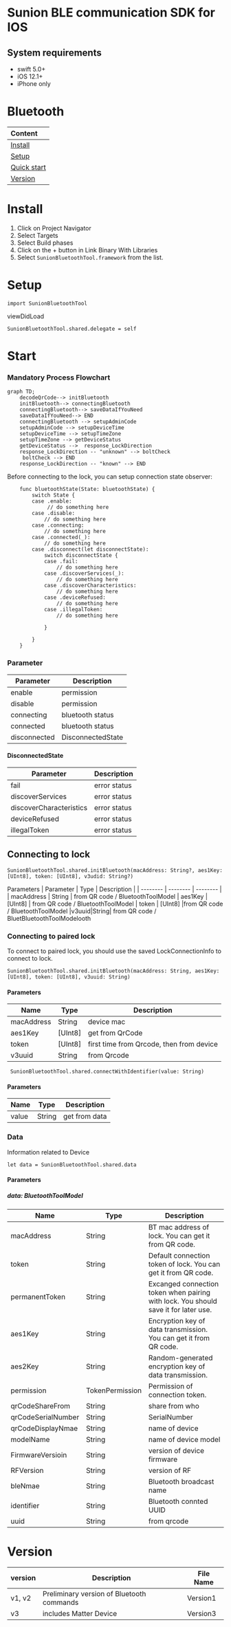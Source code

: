 
# Sunion BLE communication SDK for IOS


## System requirements
* swift 5.0+
* iOS 12.1+
* iPhone only



# Bluetooth


| Content  |
| :---- |
| [Install](#Install)|
| [Setup](#Setup)
| [Quick start](#start)
| [Version](#Version)

# Install
1. Click on Project Navigator
2. Select Targets 
3. Select Build phases 
4. Click on the + button in Link Binary With Libraries
5. Select ``SunionBluetoothTool.framework`` from the list.

# Setup
```
import SunionBluetoothTool
```
viewDidLoad
```
SunionBluetoothTool.shared.delegate = self
```
# Start
### Mandatory Process Flowchart
```mermaid
graph TD;
    decodeQrCode--> initBluetooth
    initBluetooth--> connectingBluetooth
    connectingBluetooth--> saveDataIfYouNeed
    saveDataIfYouNeed--> END
    connectingBluetooth --> setupAdminCode
    setupAdminCode --> setupDeviceTime
    setupDeviceTime --> setupTimeZone
    setupTimeZone --> getDeviceStatus
    getDeviceStatus -->  response_LockDirection
    response_LockDirection -- "unknown" --> boltCheck
     boltCheck --> END
    response_LockDirection -- "known" --> END
```


Before connecting to the lock, you can setup connection state observer:
```
    func bluetoothState(State: bluetoothState) {
        switch State {
        case .enable:
             // do something here
        case .disable:
            // do something here
        case .connecting:
            // do something here
        case .connected(_):
            // do something here
        case .disconnect(let disconnectState):
            switch disconnectState {
            case .fail:
                // do something here
            case .discoverServices(_):
                // do something here
            case .discoverCharacteristics:
                // do something here
            case .deviceRefused:
                // do something here
            case .illegalToken:
                // do something here
                
            }
            
        }
    }
```


### Parameter
|Parameter|Description|
|-|-|
|enable  | permission
|disable | permission
|connecting| bluetooth status
|connected| bluetooth status
|disconnected| DisconnectedState

#### DisconnectedState
|Parameter|Description|
|-|-|
|fail  | error status
|discoverServices|  error status
|discoverCharacteristics| error status
|deviceRefused| error status
|illegalToken | error status

## Connecting to lock 
```
SunionBluetoothTool.shared.initBluetooth(macAddress: String?, aes1Key: [UInt8], token: [UInt8], v3udid: String?)
```
Parameters
| Parameter | Type | Description |
| -------- | -------- | -------- |
| macAddress     | String    |  from QR code / BluetoothToolModel
| aes1Key | [UInt8] | from QR code / BluetoothToolModel
| token | [UInt8] |from QR code / BluetoothToolModel
|v3uuid|String| from QR code / BluetBluetoothToolModelooth


### Connecting to paired lock
To connect to paired lock, you should use the saved LockConnectionInfo to connect to lock.

```
SunionBluetoothTool.shared.initBluetooth(macAddress: String, aes1Key: [UInt8], token: [UInt8], v3uuid: String)        
```
#### Parameters
| Name | Type | Description |
| -------- | -------- | -------- |
|macAddress|String| device mac
|aes1Key|[UInt8]|get from QrCode
|token|[UInt8]|first time from Qrcode, then from device
|v3uuid|String|from Qrcode


```
 SunionBluetoothTool.shared.connectWithIdentifier(value: String)
```
#### Parameters
| Name | Type | Description |
| -------- | -------- | -------- |
|value|String|get from data


### Data
Information related to Device

```
let data = SunionBluetoothTool.shared.data
```
#### Parameters

##### data: BluetoothToolModel

| Name | Type | Description |
| -------- | -------- | -------- |
| macAddress     | String     | BT mac address of lock. You can get it from QR code.     |
| token     | String     | Default connection token of lock. You can get it from QR code.     |
| permanentToken     | String     | Excanged connection token when pairing with lock. You should save it for later use.    |
| aes1Key     | String     | Encryption key of data transmission. You can get it from QR code.     |
| aes2Key     | String     | Random-generated encryption key of data transmission.     |
| permission     | TokenPermission     | Permission of connection token.     |
| qrCodeShareFrom| String| share from who
| qrCodeSerialNumber| String | SerialNumber
| qrCodeDisplayNmae| String |  name of device
| modelName| String |  name of device model
| FirmwareVersioin| String | version of device firmware
| RFVersion| String | version of RF
| bleNmae | String | Bluetooth broadcast name
| identifier| String| Bluetooth connted UUID
|uuid| String| from qrcode


# Version

| version  | Description |File Name 
| --------  | -------- | --|
| v1, v2| Preliminary version of Bluetooth commands| Version1
|v3| includes Matter Device | Version3
